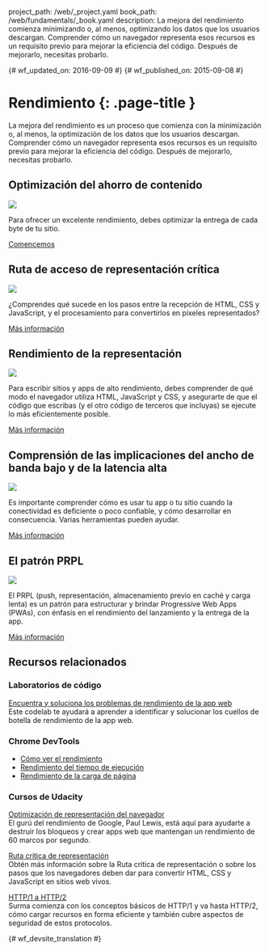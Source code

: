 project_path: /web/_project.yaml
book_path: /web/fundamentals/_book.yaml
description: La mejora del rendimiento comienza minimizando o, al menos, optimizando los datos que los usuarios descargan. Comprender cómo un navegador representa esos recursos es un requisito previo para mejorar la eficiencia del código. Después de mejorarlo, necesitas probarlo. 

{# wf_updated_on: 2016-09-09 #}
{# wf_published_on: 2015-09-08 #}

# Rendimiento {: .page-title }

La mejora del rendimiento es un proceso que comienza con la minimización o, al menos, la optimización de los datos que los usuarios descargan. Comprender cómo un navegador representa esos recursos es un requisito previo para mejorar la eficiencia del código. Después de mejorarlo, necesitas probarlo. 

## Optimización del ahorro de contenido

<img src="images/oce.png" class="attempt-right" style="max-height: 200px;">

Para ofrecer un excelente rendimiento, debes optimizar la entrega de cada byte de tu sitio.

[Comencemos](optimizing-content-efficiency/)

<div style="clear:both;"></div>

## Ruta de acceso de representación crítica

<img src="images/crp.png" class="attempt-right">

¿Comprendes qué sucede en los pasos entre la recepción de HTML, CSS y JavaScript, y el procesamiento para convertirlos en píxeles representados?

[Más información](critical-rendering-path/)

<div style="clear:both;"></div>

## Rendimiento de la representación

<img src="images/rend.png" class="attempt-right">

Para escribir sitios y apps de alto rendimiento, debes comprender de qué modo el navegador utiliza HTML, JavaScript y CSS, y asegurarte de que el código que escribas (y el otro código de terceros que incluyas) se ejecute lo más eficientemente posible.

[Más información](rendering/)

<div style="clear:both;"></div>

## Comprensión de las implicaciones del ancho de banda bajo y de la latencia alta

<img src="images/low.png" class="attempt-right">

Es importante comprender cómo es usar tu app o tu sitio cuando la conectividad es deficiente o poco confiable, y cómo desarrollar en consecuencia. Varias herramientas pueden ayudar.

[Más información](poor-connectivity/)

<div style="clear:both;"></div>

## El patrón PRPL

<img src="images/prpl.png" class="attempt-right">

El PRPL (push, representación, almacenamiento previo en caché y carga lenta) es un patrón para estructurar
y brindar Progressive Web Apps (PWAs), con énfasis en el rendimiento
del lanzamiento y la entrega de la app.

[Más información](prpl-pattern/)

<div style="clear:both;"></div>


## Recursos relacionados

### Laboratorios de código

[Encuentra y soluciona los problemas de rendimiento de la app web](/web/fundamentals/getting-started/codelabs/web-perf/)<br>
Este codelab te ayudará a aprender a identificar y solucionar los cuellos de botella de rendimiento de la app web.

### Chrome DevTools

* [Cómo ver el rendimiento](/web/tools/chrome-devtools/evaluate-performance/timeline-tool)
* [Rendimiento del tiempo de ejecución](/web/tools/chrome-devtools/rendering-tools/)
* [Rendimiento de la carga de página](/web/tools/chrome-devtools/network-performance/resource-loading)


### Cursos de Udacity

[Optimización de representación del navegador](https://udacity.com/ud860)<br>
El gurú del rendimiento de Google, Paul Lewis, está aquí para ayudarte a destruir los bloqueos y crear
apps web que mantengan un rendimiento de 60 marcos por segundo.

[Ruta crítica de representación](https://udacity.com/ud884)<br>
Obtén más información sobre la Ruta crítica de representación o sobre los pasos que los navegadores deben dar
para convertir HTML, CSS y JavaScript en sitios web vivos.

[HTTP/1 a HTTP/2](https://udacity.com/ud897)<br>
Surma comienza con los conceptos básicos de HTTP/1 y va hasta HTTP/2, cómo
cargar recursos en forma eficiente y también cubre aspectos de seguridad de estos protocolos. 
<div style="clear:both;"></div>




{# wf_devsite_translation #}
